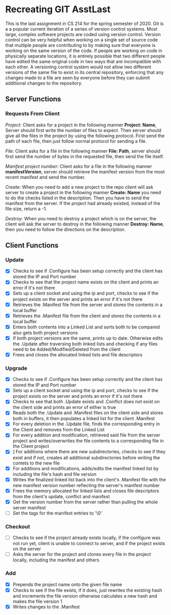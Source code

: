 # Recreating GIT AsstLast
This is the last assignment in CS 214 for the spring semester of 2020. Git is a a popular current iteration of a series of version control systems. Most large, complex software projects are coded using version control. Version control can be very helpful when working on a single set of source code that multiple people are contributing to by making sure that everyone is working on the same version of the code. If people are working on code in physically separate locations, it is entirely possible that two different people have edited the same original code in two ways that are incompatible with each other. A versioning control system would not allow two different versions of the same file to exist in its central repository, enforcing that any changes made to a file are seen by everyone before they can submit additional changes to the repository.

## Server Functions

### Requests From Client

*Project:* Client asks for a project in the following manner **Project: Name**, Server should first write the number of files to expect. Then server should give all the files in the project by using the following protocol. First send the path of each file, then just follow normal protocol for sending a file.

*File:* Client asks for a file in the following manner **File: Path**, server should first send the number of bytes in the requested file, then send the file itself.

*Manifest project number:* Client asks for a file in the following manner **manifestVersion**, server should retrieve the manifest version from the most recent manifest and send the number.

*Create:* When you need to add a new project to the repo client will ask server to create a project in the following manner **Create: Name** you need to do the checks listed in the description. Then you have to send the manifest from the server. If the project had already existed, instead of the file size, return a -1.

*Destroy:* When you need to destroy a project which is on the server, the client will ask the server to destroy in the following manner **Destroy: Name**, then you need to follow the directions on the description.

## Client Functions

### Update
* [x] Checks to see if .Configure has been setup correctly and the client has stored the IP and Port number
* [x] Checks to see that the project name exists on the client and prints an error if it's not there
* [x] Sets up a client socket and using the ip and port, checks to see if the project exists on the server and prints an error if it's not there
* [x] Retrieves the .Manifest file from the server and stores the contents in a local buffer
* [x] Retrieves the .Manifest file from the client and stores the contents in a local buffer
* [x] Enters both contents into a Linked List and sorts both to be compared also gets both project versions
* [x] If both project versions are the same, prints up to date. Otherwise edits the .Update after traversing both linked lists and checking if any files need to be Added/Modified/Deleted from the client
* [x] Frees and closes the allocated linked lists and file descriptors

### Upgrade
* [x] Checks to see if .Configure has been setup correctly and the client has stored the IP and Port number
* [x] Sets up a client socket and using the ip and port, checks to see if the project exists on the server and prints an error if it's not there
* [x] Checks to see that both .Update exists and .Conflict does not exist on the client side and prints an error of either is true
* [x] Reads both the .Update and .Manifest files on the client side and stores both in buffers, it then populates a linked list for the client .Manifest
* [x] For every deletion in the .Update file, finds the corresponding entry in the Client and removes from the Linked List
* [x] For every addition and modification, retrieved said file from the server project and writes/overwrites the file contents to a corresponding file in the Client project
* [x] ] For additions where there are new subdirectories, checks to see if they exist and if not, creates all additional subdirectories before writing the contets to the new file
* [x] For additions and modifications, adds/edits the manifest linked list by including the file's hash and file version
* [x] Writes the finalized linked list back into the client's .Manifest file with the new manifest version number reflecting the server's manifest number
* [x] Frees the memory allocated for linked lists and closes file descriptors from the client's update, conflict and manifest
* [x] Get the version number from the server rather than pulling the whole server manifest
* [ ] Set the tags for the manifest entries to '\0'

### Checkout
* [ ] Checks to see if the project already exists locally, if the configure was not run yet, client is unable to connect to server, and if the project exists on the server
* [ ] Asks the server for the project and clones every file in the project locally, including the manifest and others

### Add
* [x] Prepends the project name onto the given file name
* [x] Checks to see if the file exists, if it does, just rewrites the existing hash and increments the file version otherwise calculates a new hash and makes the file version 1
* [x] Writes changes to the .Manifest